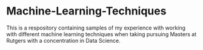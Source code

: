 # Machine-Learning-Techniques

This is a respository containing samples of my experience with working with different machine learning techniques when taking pursuing Masters at Rutgers with a concentration in Data Science.
